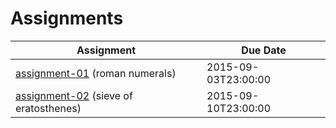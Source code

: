 # Assignments

| Assignment | Due Date |
|---|---|
[assignment-01](../../../assignment-01) (roman numerals) | 2015-09-03T23:00:00
[assignment-02](../../../assignment-02) (sieve of eratosthenes) | 2015-09-10T23:00:00

